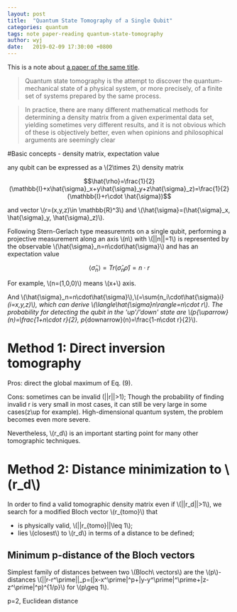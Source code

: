 ```yaml
---
layout: post
title:  "Quantum State Tomography of a Single Qubit"
categories: quantum
tags: note paper-reading quantum-state-tomography
author: wyj
date:   2019-02-09 17:30:00 +0800
---
```


This is a note about [a paper of the same title](https://arxiv.org/pdf/1407.4759.pdf).

> Quantum state tomography is the attempt to discover the quantum-mechanical state of a physical system, or more precisely, of a finite set of systems prepared by the same process.


> In practice, there are many different mathematical methods for determining a density matrix from a given experimental data set, yielding sometimes very different results, and it is not obvious which of these is objectively better, even when opinions and philosophical arguments are seemingly clear

#Basic concepts - density matrix, expectation value

any qubit can be expressed as a \\(2\times 2\\) density matrix

$$\hat{\rho}=\frac{1}{2}(\mathbb{I}+x\hat{\sigma}_x+y\hat{\sigma}_y+z\hat{\sigma}_z)=\frac{1}{2}(\mathbb{I}+r\cdot \hat{\sigma})$$

and vector \\(r=(x,y,z)\in \mathbb{R}^3\\) and \\(\hat{\sigma}=(\hat{\sigma}_x, \hat{\sigma}_y, \hat{\sigma}_z)\\).

Following Stern-Gerlach type measuremnts on a single qubit, performing a projective measurement along an axis \\(n\\) with \\(\|\|n\|\|=1\\) is represented by the observable \\(\hat{\sigma}_n=n\cdot\hat{\sigma}\\) and has an expectation value

$$\langle\hat{\sigma}_n\rangle=Tr(\hat{\sigma}_n\hat{\rho})=n\cdot r$$


For example, \\(n=(1,0,0)\\) means \\(x+\\) axis.

And \\(\hat{\sigma}_n=n\cdot\hat{\sigma}\\),\\(=\sum{n_i\cdot\hat{\sigma}_i}(i=x,y,z)\\),
which can derive \\(\langle\hat{\sigma}_n\rangle=n\cdot r\\). The probability for detecting the qubit in the 'up'\/'down' state are \\(p_{\uparrow}(n)=\frac{1+n\cdot r}{2}, p_{downarrow}(n)=\frac{1-n\cdot r}{2}\\).


Method 1: Direct inversion tomography
===

Pros:
direct the global maximum of Eq. (9).

Cons:
sometimes can be invalid (||r||>1); Though the probability of finding invalid r is very small in most cases, it can still be very large in some cases(z\up for example).
High-dimensional quantum system, the problem becomes even more severe.

Nevertheless, \\(r_d\\) is an important starting point for many other tomographic techniques.

Method 2: Distance minimization to \\(r_d\\)
===

In order to find a valid tomographic density matrix even if \\(\|\|r_d\|\|>1\\), we search for a modified Bloch vector \\(r_{tomo}\\) that

- is physically valid, \\(\|\|r_{tomo}\|\|\leq 1\\);
- lies \\(closest\\) to \\(r_d\\) in terms of a distance to be defined;

Minimum p-distance of the Bloch vectors
---

Simplest family of distances between two \\(Bloch\ vectors\\) are the \\(p\\)-distances \\(\|\|r-r^\prime\|\|_p=(\|x-x^\prime\|^p+\|y-y^\prime\|^\prime+\|z-z^\prime\|^p)^{1/p}\\) for \\(p\geq 1\\).

p=2, Euclidean distance
